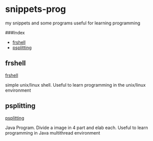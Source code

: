 # snippets-prog  
my snippets and some programs 
useful for learning programming



###Index
* [frshell](#frshell)
* [psplitting](#psplitting)


## frshell
[frshell](https://github.com/FrancoPrometeosoft/snippets-prog/tree/master/frshell)

simple unix/linux shell. Useful to learn programming in the unix/linux environment


## psplitting
[psplitting](https://github.com/FrancoPrometeosoft/snippets-prog/tree/master/psplitting)

Java Program. Divide a image in 4 part and elab each. Useful to learn programming in Java multithread environment